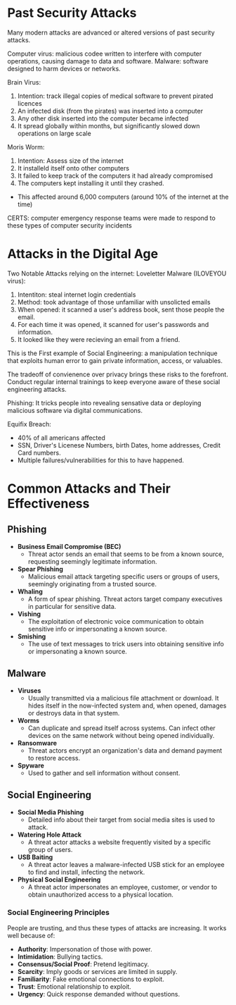 # Past Security Attacks

Many modern attacks are advanced or altered versions of past security attacks.

Computer virus: malicious codee written to interfere with computer operations, causing damage to data and software.
Malware: software designed to harm devices  or networks.

Brain Virus: 
1. Intention: track illegal copies of medical software to prevent pirated licences
2. An infected disk (from the pirates) was inserted into a computer
3. Any other disk inserted into the computer became infected
4. It spread globally within months, but significantly slowed down operations on large scale
   
Moris Worm:
1. Intention: Assess size of the internet
2. It installeld itself onto other computers
3. It failed to keep track of the computers it had already compromised
4. The computers kept installing it until they crashed.
  - This affected around 6,000 computers (around 10% of the internet at the time)

CERTS: computer emergency response teams were made to respond to these types of computer security incidents

# Attacks in the Digital Age

Two Notable Attacks relying on the internet:
Loveletter Malware (ILOVEYOU virus):
1.  Intentiton: steal internet login credentials
2.  Method: took advantage of those unfamiliar with unsolicted emails
3.  When opened: it scanned a user's address book, sent those people the email.
4.  For each time it was opened, it scanned for user's passwords and information.
5.  It looked like they were recieving an email from a friend.

This is the First example of Social Engineering: a manipulation technique that exploits human error to gain private information, access, or valuables.

The tradeoff of convienence over privacy brings these risks to the forefront.
Conduct regular internal trainings to keep everyone aware of these social engineering attacks.

Phishing: It tricks people into revealing sensative data or deploying malicious software via digital communications.

Equifix Breach:
- 40% of all americans affected
- SSN, Driver's Licenese Numbers, birth Dates, home addresses, Credit Card numbers.
- Multiple failures/vulnerabilities for this to have happened.

# Common Attacks and Their Effectiveness

## Phishing
- **Business Email Compromise (BEC)**
  - Threat actor sends an email that seems to be from a known source, requesting seemingly legitimate information.
- **Spear Phishing**
  - Malicious email attack targeting specific users or groups of users, seemingly originating from a trusted source.
- **Whaling**
  - A form of spear phishing. Threat actors target company executives in particular for sensitive data.
- **Vishing**
  - The exploitation of electronic voice communication to obtain sensitive info or impersonating a known source.
- **Smishing**
  - The use of text messages to trick users into obtaining sensitive info or impersonating a known source.

## Malware
- **Viruses**
  - Usually transmitted via a malicious file attachment or download. It hides itself in the now-infected system and, when opened, damages or destroys data in that system.
- **Worms**
  - Can duplicate and spread itself across systems. Can infect other devices on the same network without being opened individually.
- **Ransomware**
  - Threat actors encrypt an organization's data and demand payment to restore access.
- **Spyware**
  - Used to gather and sell information without consent.

## Social Engineering
- **Social Media Phishing**
  - Detailed info about their target from social media sites is used to attack.
- **Watering Hole Attack**
  - A threat actor attacks a website frequently visited by a specific group of users.
- **USB Baiting**
  - A threat actor leaves a malware-infected USB stick for an employee to find and install, infecting the network.
- **Physical Social Engineering**
  - A threat actor impersonates an employee, customer, or vendor to obtain unauthorized access to a physical location.

### Social Engineering Principles
People are trusting, and thus these types of attacks are increasing. It works well because of:

- **Authority**: Impersonation of those with power.
- **Intimidation**: Bullying tactics.
- **Consensus/Social Proof**: Pretend legitimacy.
- **Scarcity**: Imply goods or services are limited in supply.
- **Familiarity**: Fake emotional connections to exploit.
- **Trust**: Emotional relationship to exploit.
- **Urgency**: Quick response demanded without questions.
